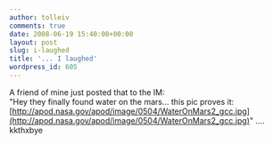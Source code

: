 ```yaml
---
author: tolleiv
comments: true
date: 2008-06-19 15:40:00+00:00
layout: post
slug: i-laughed
title: '... I laughed'
wordpress_id: 605
---
```


A friend of mine just posted that to the IM:  
"Hey they finally found water on the mars... this pic proves it: [http://apod.nasa.gov/apod/image/0504/WaterOnMars2_gcc.jpg](http://apod.nasa.gov/apod/image/0504/WaterOnMars2_gcc.jpg)" .... kkthxbye
